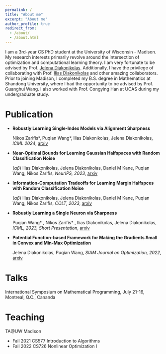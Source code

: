```yaml
---
permalink: /
title: "About me"
excerpt: "About me"
author_profile: true
redirect_from: 
  - /about/
  - /about.html
---
```


I am a 3rd-year CS PhD student at the University of Wisconsin - Madison. My research interests primarily revolve around the intersection of optimization and computational learning theory. I am very fortunate to be advised by Prof. [Jelena Diakonikolas](http://www.jelena-diakonikolas.com). Additionally, I have the privilege of collaborating with Prof. [Ilias Diakonikolas](http://www.iliasdiakonikolas.org) and other amazing collaborators. Prior to joining Madison, I completed my B.S. degree in Mathematics at Shandong University, where I had the opportunity to be advised by Prof. Guanghui Wang. I also worked with Prof. Congying Han at UCAS during my undergraduate study.


Publication
======
- **Robustly Learning Single-Index Models via Alignment Sharpness**

  Nikos Zarifis\*, Puqian Wang\*, Ilias Diakonikolas, Jelena Diakonikolas, *ICML 2024*, [arxiv](https://arxiv.org/pdf/2402.17756.pdf)

- **Near-Optimal Bounds for Learning Gaussian Halfspaces with Random Classification Noise**
  
  ($\alpha\beta$) Ilias Diakonikolas, Jelena Diakonikolas, Daniel M Kane, Puqian Wang, Nikos Zarifis, *NeurIPS, 2023*, [arxiv](https://arxiv.org/abs/2307.08438)

- **Information-Computation Tradeoffs for Learning Margin Halfspces with Random Classification Noise**
  
  ($\alpha\beta$) Ilias Diakonikolas, Jelena Diakonikolas, Daniel M Kane, Puqian Wang, Nikos Zarifis, *COLT, 2023*, [arxiv](https://arxiv.org/abs/2306.16352)

- **Robustly Learning a Single Neuron via Sharpness**
  
  Puqian Wang\* , Nikos Zarifis\* , Ilias Diakonikolas, Jelena Diakonikolas, *ICML, 2023, Short Presentation*, [arxiv](https://arxiv.org/abs/2306.07892)

- **Potential Function-based Framework for Making the Gradients Small in Convex and Min-Max Optimization**
  
  Jelena Diakonikolas, Puqian Wang,  *SIAM Journal on Optimization, 2022*, [arxiv](https://arxiv.org/abs/2101.12101)

Talks
====
International Symposium on Mathematical Programming, July 21-16, Montreal, Q.C., Cananda

Teaching
====

TA@UW Madison

- Fall 2021 CS577 Introduction to Algorithms
- Fall 2022 CS726 Nonlinear Optimization I
